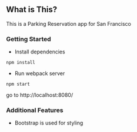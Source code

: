 ## What is This?
This is a Parking Reservation app for San Francisco

### Getting Started

* Install dependencies
```
npm install
```
* Run webpack server
```
npm start
```
go to http://localhost:8080/

### Additional Features
* Bootstrap is used for styling